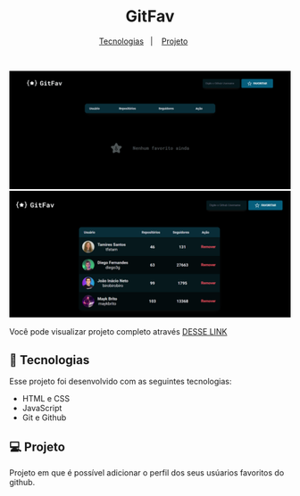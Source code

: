 <h1 align="center">GitFav</h1>

<p align="center">
  <a href="#-tecnologias">Tecnologias</a>&nbsp;&nbsp;&nbsp;|&nbsp;&nbsp;&nbsp;
  <a href="#-projeto">Projeto</a>&nbsp;&nbsp;&nbsp&nbsp;&nbsp;&nbsp;
</p>

<br>

![screen-gif](./assets/gitfav.gif)
![alt text](./assets/gitfav.png)

Você pode visualizar projeto completo através [DESSE LINK](https://sarahvjustino.github.io/GitFav-Explorer/)

## 🚀 Tecnologias

Esse projeto foi desenvolvido com as seguintes tecnologias:

- HTML e CSS
- JavaScript
- Git e Github

## 💻 Projeto

Projeto em que é possível adicionar o perfil dos seus usúarios favoritos do github.
